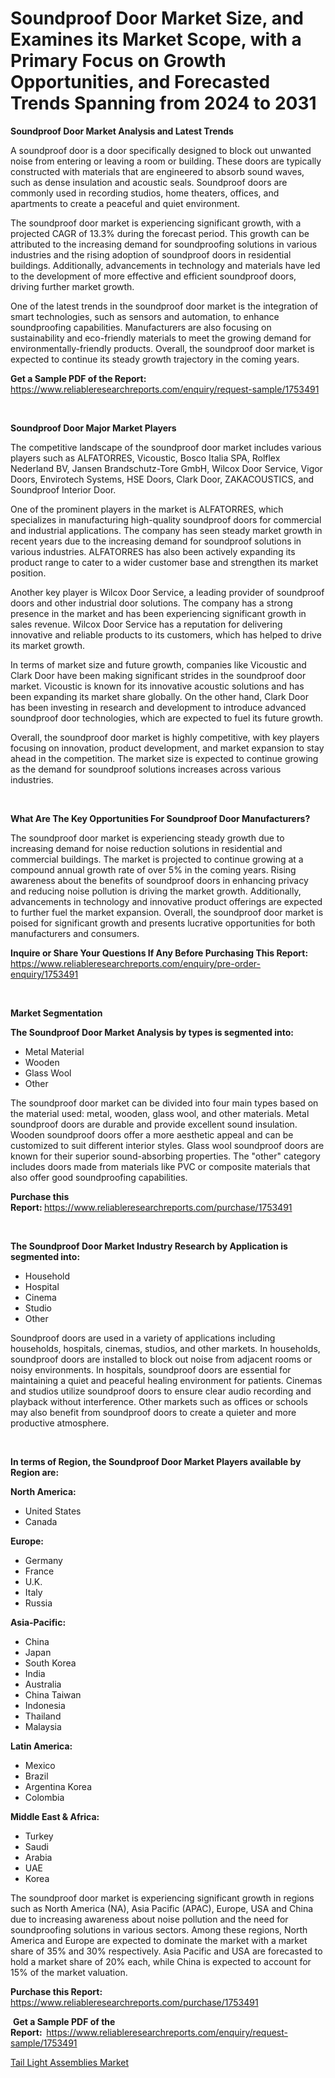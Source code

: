 <p><h1>Soundproof Door Market Size, and Examines its Market Scope, with a Primary Focus on Growth Opportunities, and Forecasted Trends Spanning from 2024 to 2031</h1></p><p><strong>Soundproof Door Market Analysis and Latest Trends</strong></p>
<p><p>A soundproof door is a door specifically designed to block out unwanted noise from entering or leaving a room or building. These doors are typically constructed with materials that are engineered to absorb sound waves, such as dense insulation and acoustic seals. Soundproof doors are commonly used in recording studios, home theaters, offices, and apartments to create a peaceful and quiet environment.</p><p>The soundproof door market is experiencing significant growth, with a projected CAGR of 13.3% during the forecast period. This growth can be attributed to the increasing demand for soundproofing solutions in various industries and the rising adoption of soundproof doors in residential buildings. Additionally, advancements in technology and materials have led to the development of more effective and efficient soundproof doors, driving further market growth.</p><p>One of the latest trends in the soundproof door market is the integration of smart technologies, such as sensors and automation, to enhance soundproofing capabilities. Manufacturers are also focusing on sustainability and eco-friendly materials to meet the growing demand for environmentally-friendly products. Overall, the soundproof door market is expected to continue its steady growth trajectory in the coming years.</p></p>
<p><strong>Get a Sample PDF of the Report:&nbsp;</strong> <a href="https://www.reliableresearchreports.com/enquiry/request-sample/1753491">https://www.reliableresearchreports.com/enquiry/request-sample/1753491</a></p>
<p>&nbsp;</p>
<p><strong>Soundproof Door Major Market Players</strong></p>
<p><p>The competitive landscape of the soundproof door market includes various players such as ALFATORRES, Vicoustic, Bosco Italia SPA, Rolflex Nederland BV, Jansen Brandschutz-Tore GmbH, Wilcox Door Service, Vigor Doors, Envirotech Systems, HSE Doors, Clark Door, ZAKACOUSTICS, and Soundproof Interior Door.</p><p>One of the prominent players in the market is ALFATORRES, which specializes in manufacturing high-quality soundproof doors for commercial and industrial applications. The company has seen steady market growth in recent years due to the increasing demand for soundproof solutions in various industries. ALFATORRES has also been actively expanding its product range to cater to a wider customer base and strengthen its market position.</p><p>Another key player is Wilcox Door Service, a leading provider of soundproof doors and other industrial door solutions. The company has a strong presence in the market and has been experiencing significant growth in sales revenue. Wilcox Door Service has a reputation for delivering innovative and reliable products to its customers, which has helped to drive its market growth.</p><p>In terms of market size and future growth, companies like Vicoustic and Clark Door have been making significant strides in the soundproof door market. Vicoustic is known for its innovative acoustic solutions and has been expanding its market share globally. On the other hand, Clark Door has been investing in research and development to introduce advanced soundproof door technologies, which are expected to fuel its future growth.</p><p>Overall, the soundproof door market is highly competitive, with key players focusing on innovation, product development, and market expansion to stay ahead in the competition. The market size is expected to continue growing as the demand for soundproof solutions increases across various industries.</p></p>
<p>&nbsp;</p>
<p><strong>What Are The Key Opportunities For Soundproof Door Manufacturers?</strong></p>
<p><p>The soundproof door market is experiencing steady growth due to increasing demand for noise reduction solutions in residential and commercial buildings. The market is projected to continue growing at a compound annual growth rate of over 5% in the coming years. Rising awareness about the benefits of soundproof doors in enhancing privacy and reducing noise pollution is driving the market growth. Additionally, advancements in technology and innovative product offerings are expected to further fuel the market expansion. Overall, the soundproof door market is poised for significant growth and presents lucrative opportunities for both manufacturers and consumers.</p></p>
<p><strong>Inquire or Share Your Questions If Any Before Purchasing This Report:</strong> <a href="https://www.reliableresearchreports.com/enquiry/pre-order-enquiry/1753491">https://www.reliableresearchreports.com/enquiry/pre-order-enquiry/1753491</a></p>
<p>&nbsp;</p>
<p><strong>Market Segmentation</strong></p>
<p><strong>The Soundproof Door Market Analysis by types is segmented into:</strong></p>
<p><ul><li>Metal Material</li><li>Wooden</li><li>Glass Wool</li><li>Other</li></ul></p>
<p><p>The soundproof door market can be divided into four main types based on the material used: metal, wooden, glass wool, and other materials. Metal soundproof doors are durable and provide excellent sound insulation. Wooden soundproof doors offer a more aesthetic appeal and can be customized to suit different interior styles. Glass wool soundproof doors are known for their superior sound-absorbing properties. The "other" category includes doors made from materials like PVC or composite materials that also offer good soundproofing capabilities.</p></p>
<p><strong>Purchase this Report:&nbsp;</strong><a href="https://www.reliableresearchreports.com/purchase/1753491">https://www.reliableresearchreports.com/purchase/1753491</a></p>
<p>&nbsp;</p>
<p><strong>The Soundproof Door Market Industry Research by Application is segmented into:</strong></p>
<p><ul><li>Household</li><li>Hospital</li><li>Cinema</li><li>Studio</li><li>Other</li></ul></p>
<p><p>Soundproof doors are used in a variety of applications including households, hospitals, cinemas, studios, and other markets. In households, soundproof doors are installed to block out noise from adjacent rooms or noisy environments. In hospitals, soundproof doors are essential for maintaining a quiet and peaceful healing environment for patients. Cinemas and studios utilize soundproof doors to ensure clear audio recording and playback without interference. Other markets such as offices or schools may also benefit from soundproof doors to create a quieter and more productive atmosphere.</p></p>
<p>&nbsp;</p>
<p><strong>In terms of Region, the Soundproof Door Market Players available by Region are:</strong></p>
<p>
    <p> <strong> North America: </strong>
        <ul>
            <li>United States</li>
            <li>Canada</li>
        </ul>
        </p> 
    <p> <strong> Europe: </strong>
        <ul>
            <li>Germany</li>
            <li>France</li>
            <li>U.K.</li>
            <li>Italy</li>
            <li>Russia</li>
        </ul>
        </p> 
    <p> <strong> Asia-Pacific: </strong>
        <ul>
            <li>China</li>
            <li>Japan</li>
            <li>South Korea</li>
            <li>India</li>
            <li>Australia</li>
            <li>China Taiwan</li>
            <li>Indonesia</li>
            <li>Thailand</li>
            <li>Malaysia</li>
        </ul>
        </p> 
    <p> <strong> Latin America: </strong>
        <ul>
            <li>Mexico</li>
            <li>Brazil</li>
            <li>Argentina Korea</li>
            <li>Colombia</li>
        </ul>
        </p> 
    <p> <strong> Middle East & Africa: </strong>
        <ul>
            <li>Turkey</li>
            <li>Saudi</li>
            <li>Arabia</li>
            <li>UAE</li>
            <li>Korea</li>
        </ul>
    </p>
    </p>
<p><p>The soundproof door market is experiencing significant growth in regions such as North America (NA), Asia Pacific (APAC), Europe, USA and China due to increasing awareness about noise pollution and the need for soundproofing solutions in various sectors. Among these regions, North America and Europe are expected to dominate the market with a market share of 35% and 30% respectively. Asia Pacific and USA are forecasted to hold a market share of 20% each, while China is expected to account for 15% of the market valuation.</p></p>
<p><strong>Purchase this Report: </strong><a href="https://www.reliableresearchreports.com/purchase/1753491">https://www.reliableresearchreports.com/purchase/1753491</a></p>
<p>&nbsp;<strong>Get a Sample PDF of the Report:&nbsp;&nbsp;</strong><a href="https://www.reliableresearchreports.com/enquiry/request-sample/1753491">https://www.reliableresearchreports.com/enquiry/request-sample/1753491</a></p>
<p><strong></strong></p>
<p><p><a href="https://noble-drawer-34c.notion.site/Tail-Light-Assemblies-Market-Insights-Market-Players-and-Forecast-Till-2031-6fd1bbab436a4d00b369e0b12bd40eab">Tail Light Assemblies Market</a></p></p>